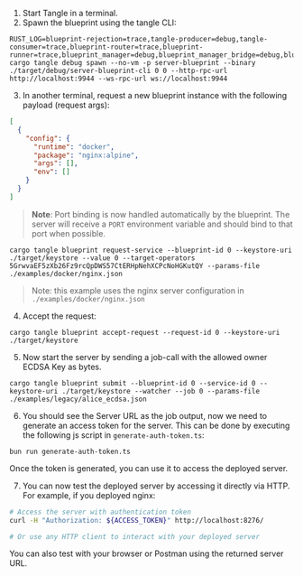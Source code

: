 1. Start Tangle in a terminal.
2. Spawn the blueprint using the tangle CLI:

```shell
RUST_LOG=blueprint-rejection=trace,tangle-producer=debug,tangle-consumer=trace,blueprint-router=trace,blueprint-runner=trace,blueprint_manager=debug,blueprint_manager_bridge=debug,blueprint_auth=debug,axum=debug,server_blueprint=debug,server_blueprint_cli=debug cargo tangle debug spawn --no-vm -p server-blueprint --binary ./target/debug/server-blueprint-cli 0 0 --http-rpc-url http://localhost:9944 --ws-rpc-url ws://localhost:9944
```

3. In another terminal, request a new blueprint instance with the following payload (request args):

```json
[
  {
    "config": {
      "runtime": "docker",
      "package": "nginx:alpine",
      "args": [],
      "env": []
    }
  }
]
```

> **Note**: Port binding is now handled automatically by the blueprint. The server will receive a `PORT` environment variable and should bind to that port when possible.

```shell
cargo tangle blueprint request-service --blueprint-id 0 --keystore-uri ./target/keystore --value 0 --target-operators 5GrwvaEF5zXb26Fz9rcQpDWS57CtERHpNehXCPcNoHGKutQY --params-file ./examples/docker/nginx.json
```

> Note: this example uses the nginx server configuration in `./examples/docker/nginx.json`

4. Accept the request:

```shell
cargo tangle blueprint accept-request --request-id 0 --keystore-uri ./target/keystore
```

5. Now start the server by sending a job-call with the allowed owner ECDSA Key as bytes.

```shell
cargo tangle blueprint submit --blueprint-id 0 --service-id 0 --keystore-uri ./target/keystore --watcher --job 0 --params-file ./examples/legacy/alice_ecdsa.json
```

6. You should see the Server URL as the job output, now we need to generate an access token for the server. This can be done by executing the
   following js script in `generate-auth-token.ts`:

```shell
bun run generate-auth-token.ts
```

Once the token is generated, you can use it to access the deployed server.

7. You can now test the deployed server by accessing it directly via HTTP. For example, if you deployed nginx:

```bash
# Access the server with authentication token
curl -H "Authorization: ${ACCESS_TOKEN}" http://localhost:8276/

# Or use any HTTP client to interact with your deployed server
```

You can also test with your browser or Postman using the returned server URL.
